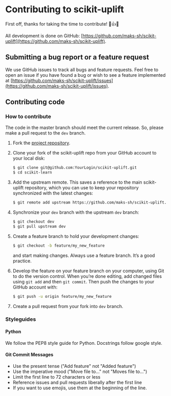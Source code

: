# Contributing to scikit-uplift

First off, thanks for taking the time to contribute! 🙌👍🎉

All development is done on GitHub: [https://github.com/maks-sh/scikit-uplift](https://github.com/maks-sh/scikit-uplift).

## Submitting a bug report or a feature request

We use GitHub issues to track all bugs and feature requests.
Feel free to open an issue if you have found a bug or wish to see a feature implemented at [https://github.com/maks-sh/scikit-uplift/issues](https://github.com/maks-sh/scikit-uplift/issues).

## Contributing code

### How to contribute

The code in the master branch should meet the current release. 
So, please make a pull request to the ``dev`` branch.

1. Fork the [project repository](https://github.com/maks-sh/scikit-uplift).
2. Clone your fork of the scikit-uplift repo from your GitHub account to your local disk:
    ``` bash
    $ git clone git@github.com:YourLogin/scikit-uplift.git
    $ cd scikit-learn
    ```
3. Add the upstream remote. This saves a reference to the main scikit-uplift repository, which you can use to keep your repository synchronized with the latest changes:
    ``` bash
    $ git remote add upstream https://github.com/maks-sh/scikit-uplift.git
    ```
4. Synchronize your ``dev`` branch with the upstream ``dev`` branch:
    ``` bash
    $ git checkout dev
    $ git pull upstream dev
    ```
5. Create a feature branch to hold your development changes:
    ``` bash
    $ git checkout -b feature/my_new_feature
    ```
    and start making changes. Always use a feature branch. It’s a good practice.
6. Develop the feature on your feature branch on your computer, using Git to do the version control. When you’re done editing, add changed files using ``git add`` and then ``git commit``.
Then push the changes to your GitHub account with:

    ``` bash
    $ git push -u origin feature/my_new_feature
    ```
7. Create a pull request from your fork into ``dev`` branch.

### Styleguides

#### Python

We follow the PEP8 style guide for Python. Docstrings follow google style.

#### Git Commit Messages

* Use the present tense ("Add feature" not "Added feature")
* Use the imperative mood ("Move file to..." not "Moves file to...")
* Limit the first line to 72 characters or less
* Reference issues and pull requests liberally after the first line
* If you want to use emojis, use them at the beginning of the line.